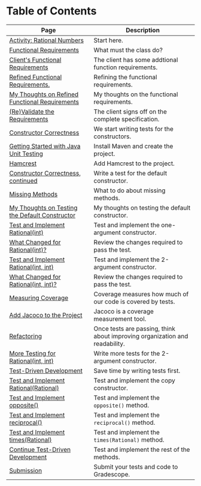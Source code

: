# Table of Contents

| Page | Description |
| ---- | ----------- |
| [Activity: Rational Numbers](README.md) | Start here. |
| [Functional Requirements](requirements.md) | What must the class do? |
| [Client's Functional Requirements](client_functional_requirements.md) | The client has some addtional function requirements. |
| [Refined Functional Requirements.](refined_functional_requirements.md) | Refining the functional requirements. |
| [My Thoughts on Refined Functional Requirements](refined_functional_requirements_my_thoughts.md) | My thoughts on the functional requirements. |
| [(Re)Validate the Requirements](client_complete_specification.md) | The client signs off on the complete specification. |
| [Constructor Correctness](constructor_correctness.md) | We start writing tests for the constructors. |
| [Getting Started with Java Unit Testing](getting_started_with_java_unit_testing.md) | Install Maven and create the project.  |
| [Hamcrest](add_hamcrest_dependency.md) | Add Hamcrest to the project. |
| [Constructor Correctness, continued](constructor_correctness_continued.md) | Write a test for the default constructor. |
| [Missing Methods](missing_methods.md) | What to do about missing methods. |
| [My Thoughts on Testing the Default Constructor](constructor_correctness_test_thoughts.md) | My thoughts on testing the default constructor. |
| [Test and Implement Rational(int)](test_rational_int.md) | Test and implement the one-argument constructor. |
| [What Changed for Rational(int)?](what_changed_rational_int.md) | Review the changes required to pass the test. |
| [Test and Implement Rational(int, int)](test_rational_int_int.md) | Test and implement the 2-argument constructor. |
| [What Changed for Rational(int, int)?](what_changed_rational_int_int.md) | Review the changes required to pass the test. |
| [Measuring Coverage](coverage.md) | Coverage measures how much of our code is covered by tests. |
| [Add Jacoco to the Project](add_jacoco.md) | Jacoco is a coverage measurement tool. |
| [Refactoring](refactoring.md) | Once tests are passing, think about improving organization and readability. |
| [More Testing for Rational(int, int)](test_rational_int_int_more.md) | Write more tests for the 2-argument constructor. |
| [Test-Driven Development](tdd_process.md) | Save time by writing tests first. |
| [Test and Implement Rational(Rational)](test_copy_constructor.md) | Test and implement the copy constructor. |
| [Test and Implement opposite()](test_opposite.md) | Test and implement the `opposite()` method. |
| [Test and Implement reciprocal()](test_reciprocal.md) | Test and implement the `reciprocal()` method. |
| [Test and Implement times(Rational)](test_times.md) | Test and implement the `times(Rational)` method. |
| [Continue Test-Driven Development](the_rest_of_the_fing_tests.md) | Test and implement the rest of the methods. |
| [Submission](submission.md) | Submit your tests and code to Gradescope. |